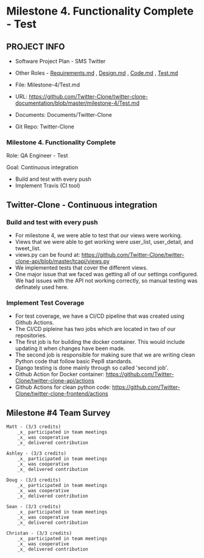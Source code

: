 # Milestone 4. Functionality Complete - Test


## PROJECT INFO

* Software Project Plan - SMS Twitter

* Other Roles - [Requirements.md](Requirements.md)
, [Design.md](Design.md)
, [Code.md](Code.md)
, [Test.md](Test.md)



* File: Milestone-4/Test.md

* URL: https://github.com/Twitter-Clone/twitter-clone-documentation/blob/master/milestone-4/Test.md

* Documents: Documents/Twitter-Clone

* Git Repo: Twitter-Clone




### Milestone 4. Functionality Complete



Role: QA Engineer - Test

Goal: Continuous integration

* Build and test with every push
* Implement Travis (CI tool)



## Twitter-Clone - Continuous integration

### Build and test with every push
* For milestone 4, we were able to test that our views were working. 
* Views that we were able to get working were user_list, user_detail, and tweet_list.
* views.py can be found at: https://github.com/Twitter-Clone/twitter-clone-api/blob/master/tcapi/views.py
* We implemented tests that cover the different views.
* One major issue that we faced was getting all of our settings configured. We had issues with the API not working correctly, so manual testing was definately used here.


### Implement Test Coverage
* For test coverage, we have a CI/CD pipeline that was created using Github Actions. 
* The CI/CD pipleine has two jobs which are located in two of our repositories. 
* The first job is for building the docker container. This would include updating it when changes have been made. 
* The second job is responsible for making sure that we are writing clean Python code that follow basic Pep8 standards. 
* Django testing is done mainly through so called 'second job'.
* Github Action for Docker container: https://github.com/Twitter-Clone/twitter-clone-api/actions
* Github Actions for clean python code: https://github.com/Twitter-Clone/twitter-clone-frontend/actions



## Milestone #4 Team Survey
```
Matt - (3/3 credits)
    _x_ participated in team meetings
    _x_ was cooperative
    _x_ delivered contribution
    
Ashley - (3/3 credits)
    _x_ participated in team meetings
    _x_ was cooperative
    _x_ delivered contribution
    
Doug - (3/3 credits)
    _x_ participated in team meetings
    _x_ was cooperative
    _x_ delivered contribution

Sean - (3/3 credits)
    _x_ participated in team meetings
    _x_ was cooperative
    _x_ delivered contribution
    
Christan - (3/3 credits)
    _x_ participated in team meetings
    _x_ was cooperative
    _x_ delivered contribution
```

